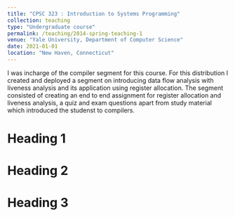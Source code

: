 ```yaml
---
title: "CPSC 323 : Introduction to Systems Programming"
collection: teaching
type: "Undergraduate course"
permalink: /teaching/2014-spring-teaching-1
venue: "Yale University, Department of Computer Science"
date: 2021-01-01
location: "New Haven, Connecticut"
---
```


I was incharge of the compiler segment for this course. For this distribution I created and deployed a segment on introducing data flow analysis with liveness analysis and its application using register allocation. The segment consisted of creating an end to end assignment for register allocation and liveness analysis, a quiz and exam questions apart from study material which introduced the studenst to compilers.


Heading 1
======

Heading 2
======

Heading 3
======
